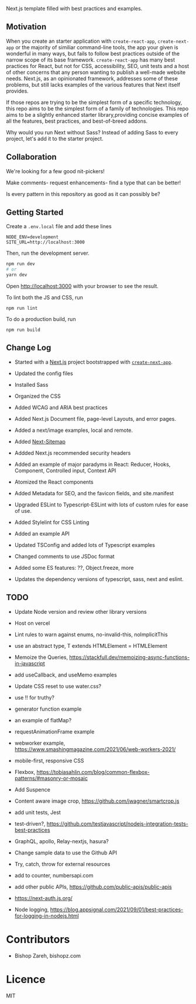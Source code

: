 
Next.js template filled with best practices and examples.

## Motivation

When you create an starter application with `create-react-app`, `create-next-app` or the majority of similiar command-line tools, the app your given is wonderful in many ways, but fails to follow best practices outside of the narrow scope of its base framework. `create-react-app` has many best practices for React, but not for CSS, accessibility, SEO, unit tests and a host of other concerns that any person wanting to publish a well-made website needs. Next.js, as an opinionated framework, addresses some of these problems, but still lacks examples of the various features that Next itself provides.

If those repos are trying to be the simplest form of a specific technology, this repo aims to be the simplest form of a family of technologies. This repo aims to be a slightly enhanced starter library,providing concise examples of all the features, best practices, and best-of-breed addons.

Why would you run Next without Sass? Instead of adding Sass to every project, let's add it to the starter project.


## Collaboration

We're looking for a few good nit-pickers!

Make comments- request enhancements- find a type that can be better!

Is every pattern in this repository as good as it can possibly be?

## Getting Started

Create a `.env.local` file and add these lines

```
NODE_ENV=development
SITE_URL=http://localhost:3000
```

Then, run the development server.

```bash
npm run dev
# or
yarn dev
```

Open [http://localhost:3000](http://localhost:3000) with your browser to see the result.

To lint both the JS and CSS, run

```
npm run lint
```

To do a production build, run

```
npm run build
```



## Change Log

+ Started with a [Next.js](https://nextjs.org/) project bootstrapped with [`create-next-app`](https://github.com/vercel/next.js/tree/canary/packages/create-next-app).

+ Updated the config files

+ Installed Sass
+ Organized the CSS
+ Added WCAG and ARIA best practices

+ Added Next.js Document file, page-level Layouts, and error pages.
+ Added a next/image examples, local and remote.
+ Added [Next-Sitemap](https://www.npmjs.com/package/next-sitemap)
+ Addded Next.js recommended security headers

+ Added an example of major paradyms in React: Reducer, Hooks, Component, Controlled input, Context API
+ Atomized the React components

+ Added Metadata for SEO, and the favicon fields, and site.manifest

+ Upgraded ESLint to Typescript-ESLint with lots of custom rules for ease of use.
+ Added Stylelint for CSS Linting

+ Added an example API

+ Updated TSConfig and added lots of Typescript examples

+ Changed comments to use JSDoc format
+ Added some ES features: ??, Object.freeze, more

+ Updates the dependency versions of typescript, sass, next and eslint.


## TODO

+ Update Node version and review other library versions
+ Host on vercel

+ Lint rules to warn against enums, no-invalid-this, noImplicitThis
+ use an abstract type, T extends HTMLElement = HTMLElement
+ Memoize the Queries, https://stackfull.dev/memoizing-async-functions-in-javascript
+ add useCallback, and useMemo examples
+ Update CSS reset to use water.css?
+ use !! for truthy?
+ generator function example
+ an example of flatMap?
+ requestAnimationFrame example
+ webworker example, https://www.smashingmagazine.com/2021/06/web-workers-2021/

+ mobile-first, responsive CSS
+ Flexbox, https://tobiasahlin.com/blog/common-flexbox-patterns/#masonry-or-mosaic

+ Add Suspence
+ Content aware image crop, https://github.com/jwagner/smartcrop.js

+ add unit tests, Jest
+ test-driven?, https://github.com/testjavascript/nodejs-integration-tests-best-practices

+ GraphQL, apollo, Relay-nextjs, hasura?
+ Change sample data to use the Github API
+ Try, catch, throw for external resources
+ add to counter, numbersapi.com
+ add other public APIs, https://github.com/public-apis/public-apis
+ https://next-auth.js.org/
+ Node logging, https://blog.appsignal.com/2021/09/01/best-practices-for-logging-in-nodejs.html


# Contributors

+ Bishop Zareh, bishopz.com

# Licence

MIT

